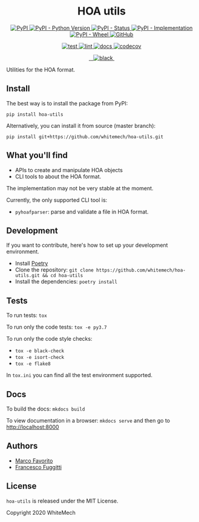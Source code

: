 <h1 align="center">
  <b>HOA utils</b>
</h1>

<p align="center">
  <a href="https://pypi.org/project/hoa-utils">
    <img alt="PyPI" src="https://img.shields.io/pypi/v/hoa-utils">
  </a>
  <a href="https://pypi.org/project/hoa-utils">
    <img alt="PyPI - Python Version" src="https://img.shields.io/pypi/pyversions/hoa-utils" />
  </a>
  <a href="">
    <img alt="PyPI - Status" src="https://img.shields.io/pypi/status/hoa-utils" />
  </a>
  <a href="">
    <img alt="PyPI - Implementation" src="https://img.shields.io/pypi/implementation/hoa-utils" />
  </a>
  <a href="">
    <img alt="PyPI - Wheel" src="https://img.shields.io/pypi/wheel/hoa-utils" />
  </a>
  <a href="https://github.com/whitemech/hoa-utils/blob/master/LICENSE">
    <img alt="GitHub" src="https://img.shields.io/github/license/whitemech/hoa-utils" />
  </a>
</p>
<p align="center">
  <a href="">
    <img alt="test" src="https://github.com/whitemech/hoa-utils/workflows/test/badge.svg">
  </a>
  <a href="">
    <img alt="lint" src="https://github.com/whitemech/hoa-utils/workflows/lint/badge.svg">
  </a>
  <a href="">
    <img alt="docs" src="https://github.com/whitemech/hoa-utils/workflows/docs/badge.svg">
  </a>
  <a href="https://codecov.io/gh/whitemech/hoa-utils">
    <img alt="codecov" src="https://codecov.io/gh/whitemech/hoa-utils/branch/master/graph/badge.svg?token=FG3ATGP5P5">
  </a>
</p>
<p align="center">
  <a href="https://img.shields.io/badge/flake8-checked-blueviolet">
    <img alt="" src="https://img.shields.io/badge/flake8-checked-blueviolet">
  </a>
  <a href="https://img.shields.io/badge/mypy-checked-blue">
    <img alt="" src="https://img.shields.io/badge/mypy-checked-blue">
  </a>
  <a href="https://img.shields.io/badge/isort-checked-yellow">
    <img alt="" src="https://img.shields.io/badge/isort-checked-yellow">
  </a>
  <a href="https://img.shields.io/badge/code%20style-black-black">
    <img alt="black" src="https://img.shields.io/badge/code%20style-black-black" />
  </a>
  <a href="https://www.mkdocs.org/">
    <img alt="" src="https://img.shields.io/badge/docs-mkdocs-9cf">
  </a>
</p>

Utilities for the HOA format.

## Install

The best way is to install the package from PyPI:
```
pip install hoa-utils
```

Alternatively, you can install it from source (master branch):
```
pip install git+https://github.com/whitemech/hoa-utils.git
```

## What you'll find

- APIs to create and manipulate HOA objects
- CLI tools to about the HOA format.

The implementation may not be very stable at the moment.

Currently, the only supported CLI tool is:
- `pyhoafparser`: parse and validate a file in HOA format. 


## Development

If you want to contribute, here's how to set up your development environment.

- Install [Poetry](https://python-poetry.org/)
- Clone the repository: `git clone https://github.com/whitemech/hoa-utils.git && cd hoa-utils`
- Install the dependencies: `poetry install`

## Tests

To run tests: `tox`

To run only the code tests: `tox -e py3.7`

To run only the code style checks:
 - `tox -e black-check`
 - `tox -e isort-check`
 - `tox -e flake8`
 
 In `tox.ini` you can find all the test environment supported.

## Docs

To build the docs: `mkdocs build`

To view documentation in a browser: `mkdocs serve`
and then go to [http://localhost:8000](http://localhost:8000)

## Authors

- [Marco Favorito](https://marcofavorito.github.io/)
- [Francesco Fuggitti](https://francescofuggitti.github.io/)

## License

`hoa-utils` is released under the MIT License.

Copyright 2020 WhiteMech

